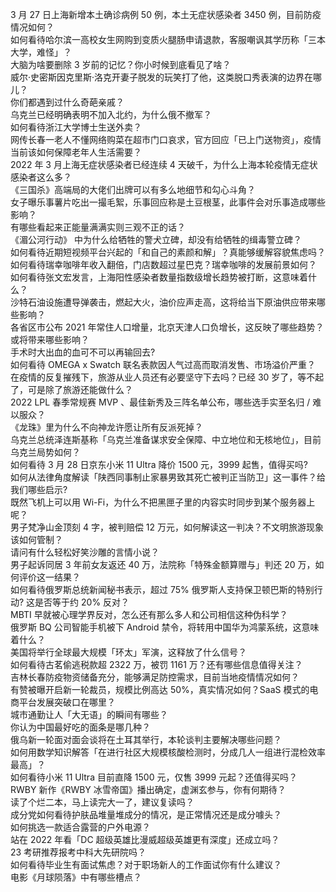 3 月 27 日上海新增本土确诊病例 50 例，本土无症状感染者 3450 例，目前防疫情况如何？  
如何看待哈尔滨一高校女生网购到变质火腿肠申请退款，客服嘲讽其学历称「三本大学，难怪」？  
大脑为啥要删除 3 岁前的记忆？你小时候到底看见了啥？  
威尔·史密斯因克里斯·洛克开妻子脱发的玩笑打了他，这类脱口秀表演的边界在哪儿？  
你们都遇到过什么奇葩亲戚？  
乌克兰已经明确表明不加入北约，为什么俄不撤军？  
如何看待浙江大学博士生送外卖？  
网传长春一老人不懂网络购菜在超市门口哀求，官方回应「已上门送物资」，疫情当前该如何保障老年人生活需要？  
2022 年 3 月上海无症状感染者已经连续 4 天破千，为什么上海本轮疫情无症状感染者这么多？  
《三国杀》高端局的大佬们出牌可以有多么地细节和勾心斗角？  
女子曝乐事薯片吃出一撮毛絮，乐事回应称是土豆根茎，此事件会对乐事造成哪些影响？  
有哪些看起来正能量满满实则三观不正的话？  
《湄公河行动》 中为什么给牺牲的警犬立碑，却没有给牺牲的缉毒警立碑？  
如何看待近期短视频平台兴起的「和自己的素颜和解」？真能够缓解容貌焦虑吗？  
如何看待瑞幸咖啡年收入翻倍，门店数超过星巴克？瑞幸咖啡的发展前景如何？  
如何看待张文宏发言，上海阳性感染者数量指数级增长趋势被打断，这意味着什么？  
沙特石油设施遭导弹袭击，燃起大火，油价应声走高，这将给当下原油供应带来哪些影响？  
各省区市公布 2021 年常住人口增量，北京天津人口负增长，这反映了哪些趋势？或将带来哪些影响？  
手术时大出血的血可不可以再输回去?  
如何看待 OMEGA x Swatch 联名表款因人气过高而取消发售、市场溢价严重？  
在疫情的反复摧残下，旅游从业人员还有必要坚守下去吗？已经 30 岁了，等不起了，可是除了旅游还能做什么？  
2022 LPL 春季常规赛 MVP 、最佳新秀及三阵名单公布，哪些选手实至名归 / 难以服众？  
《龙珠》里为什么不向神龙许愿让所有反派死掉？  
乌克兰总统泽连斯基称「乌克兰准备谋求安全保障、中立地位和无核地位」，目前乌克兰局势如何？  
如何看待 3 月 28 日京东小米 11 Ultra 降价 1500 元，3999 起售，值得买吗?  
如何从法律角度解读「陕西同事制止家暴男致其死亡被判正当防卫」这一事件？给我们哪些启示?  
既然飞机上可以用 Wi-Fi，为什么不把黑匣子里的内容实时同步到某个服务器上呢？  
男子梵净山金顶刻 4 字，被判赔偿 12 万元，如何解读这一判决？不文明旅游现象该如何管制？  
请问有什么轻松好笑沙雕的言情小说？  
男子起诉同居 3 年前女友返还 40 万，法院称「特殊金额算赠与」判还 20 万，如何评价这一结果？  
如何看待俄罗斯总统新闻秘书表示，超过 75% 俄罗斯人支持保卫顿巴斯的特别行动? 这是否等于约 20% 反对？  
MBTI 早就被心理学界反对，怎么还有那么多人和公司相信这种伪科学？  
俄罗斯 BQ 公司智能手机被下 Android 禁令，将转用中国华为鸿蒙系统，这意味着什么？  
美国将举行全球最大规模「环太」军演，这释放了什么信号？  
如何看待古茗偷逃税款超 2322 万，被罚 1161 万？还有哪些信息值得关注？  
吉林长春防疫物资储备充分，能够满足防控需求，目前当地疫情情况如何？  
有赞被曝开启新一轮裁员，规模比例高达 50%，真实情况如何？SaaS 模式的电商平台发展突破口在哪里？  
城市通勤让人「大无语」的瞬间有哪些？  
你认为中国最好吃的面条是哪几种？  
俄乌新一轮面对面会谈将在土耳其举行，本轮谈判主要解决哪些问题？  
如何用数学知识解答「在进行社区大规模核酸检测时，分成几人一组进行混检效率最高」？  
如何看待小米 11 Ultra 目前直降 1500 元，仅售 3999 元起？还值得买吗？  
RWBY 新作《RWBY  冰雪帝国》播出确定，虚渊玄参与，你有何期待？  
读了个烂二本，马上读完大一了，建议复读吗？  
成分党如何看待护肤品堆量堆成分的情况，是正常情况还是成分噱头？  
如何挑选一款适合露营的户外电源？  
站在 2022 年看「DC 超级英雄比漫威超级英雄更有深度」还成立吗？  
23 考研推荐报考中科大先研院吗？  
如何看待毕业生有面试焦虑？对于职场新人的工作面试你有什么建议？  
电影《月球陨落》中有哪些槽点？  
